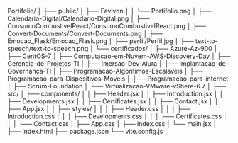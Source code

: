 Portifolio/
│
├── public/
│   ├── Favivon
│   │   └── Portifolio.png
│   ├── Calendario-Digital/Calendario-Digital.png
│   ├── ConsumoCombustivelReact/ConsumoCombustivelReact.png
│   ├── Convert-Documents/Convert-Documents.png
│   ├── Emocao_Flask/Emocao_Flask.png
│   ├── perfil/Perfil.jpg
│   ├── text-to-speech/text-to-speech.png 
│   └── certificados/
│       ├── Azure-Az-900
│       ├── CentOS-7
│       ├── Computacao-em-Nuvem-AWS-Discovery-Day
│       ├── Gerencia-de-Projetos-TI
│       ├── Imersao-Dev-Alura
│       ├── Implantacao-de-Governança-TI
│       ├── Programacao-Algoritimos-Escalaveis
│       ├── Programacao-para-Dispositivos-Moveis
│       ├── Programacao-para-internet
│       ├── Scrum-Foundation
│       └── Virtualizacao-VMware-vShere-6.7
│
├── src/
│   ├── components/
│   │   ├── Header.jsx
│   │   ├── Introduction.jsx
│   │   ├── Developments.jsx
│   │   ├── Certificates.jsx
│   │   ├── Contact.jsx
│   │   ├── App.jsx
│   │   ├── styles/
│   │   │   ├── Header.css
│   │   │   ├── Introduction.css
│   │   │   ├── Developments.css
│   │   │   ├── Certificates.css
│   │   │   └── Contact.css
│   ├── App.css
│   ├── index.css
│   └── main.jsx
│
├── index.html
├── package.json
└── vite.config.js
